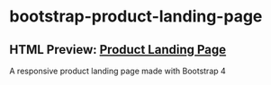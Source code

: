 # bootstrap-product-landing-page

## HTML Preview: [Product Landing Page](http://htmlpreview.github.io/?https://github.com/JackNel/bootstrap-product-landing-page/blob/master/index.html)

A responsive product landing page made with Bootstrap 4
